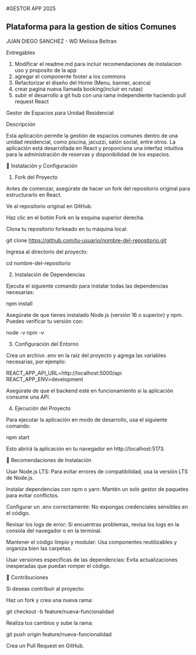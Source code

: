 #GESTOR APP 2025
## Plataforma para la gestion  de sitios Comunes
JUAN DIEGO SANCHEZ - WD
Melissa Beltran

Entregables
1. Modificar el readme.md para incluir recomendaciones de instalacion uso y proposito de la app
2. agregar el componente footer a los commons
3. Refactorizar el diseño del Home (Menu, banner, acerca)
4. crear pagina nueva llamada booking(incluir en rutas)
5. subir el desarrollo a git hub con una rama independiente haciendo pull request React

Gestor de Espacios para Unidad Residencial

Descripción

Esta aplicación permite la gestión de espacios comunes dentro de una unidad residencial, como piscina, jacuzzi, salón social, entre otros. La aplicación está desarrollada en React y proporciona una interfaz intuitiva para la administración de reservas y disponibilidad de los espacios.

🚀 Instalación y Configuración

1. Fork del Proyecto

Antes de comenzar, asegúrate de hacer un fork del repositorio original para estructurarlo en React.

Ve al repositorio original en GitHub.

Haz clic en el botón Fork en la esquina superior derecha.

Clona tu repositorio forkeado en tu máquina local:

git clone https://github.com/tu-usuario/nombre-del-repositorio.git

Ingresa al directorio del proyecto:

cd nombre-del-repositorio

2. Instalación de Dependencias

Ejecuta el siguiente comando para instalar todas las dependencias necesarias:

npm install

Asegúrate de que tienes instalado Node.js (versión 16 o superior) y npm.
Puedes verificar tu versión con:

node -v
npm -v

3. Configuración del Entorno

Crea un archivo .env en la raíz del proyecto y agrega las variables necesarias, por ejemplo:

REACT_APP_API_URL=http://localhost:5000/api
REACT_APP_ENV=development

Asegúrate de que el backend esté en funcionamiento si la aplicación consume una API.

4. Ejecución del Proyecto

Para ejecutar la aplicación en modo de desarrollo, usa el siguiente comando:

npm start

Esto abrirá la aplicación en tu navegador en http://localhost:5173.


📌 Recomendaciones de Instalación

Usar Node.js LTS: Para evitar errores de compatibilidad, usa la versión LTS de Node.js.

Instalar dependencias con npm o yarn: Mantén un solo gestor de paquetes para evitar conflictos.

Configurar un .env correctamente: No expongas credenciales sensibles en el código.

Revisar los logs de error: Si encuentras problemas, revisa los logs en la consola del navegador o en la terminal.

Mantener el código limpio y modular: Usa componentes reutilizables y organiza bien las carpetas.

Usar versiones específicas de las dependencias: Evita actualizaciones inesperadas que puedan romper el código.

📌 Contribuciones

Si deseas contribuir al proyecto:

Haz un fork y crea una nueva rama:

git checkout -b feature/nueva-funcionalidad

Realiza tus cambios y sube la rama:

git push origin feature/nueva-funcionalidad

Crea un Pull Request en GitHub.

